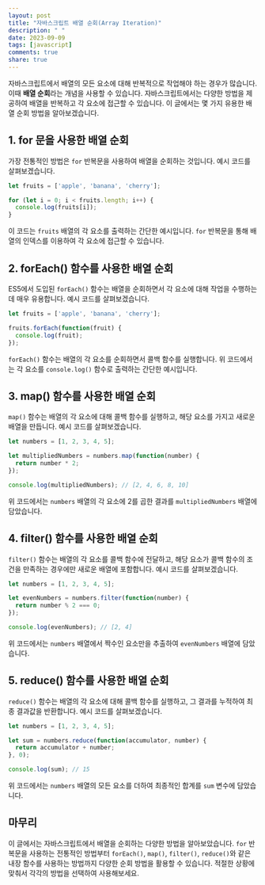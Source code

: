 ```yaml
---
layout: post
title: "자바스크립트 배열 순회(Array Iteration)"
description: " "
date: 2023-09-09
tags: [javascript]
comments: true
share: true
---
```


자바스크립트에서 배열의 모든 요소에 대해 반복적으로 작업해야 하는 경우가 많습니다. 이때 **배열 순회**라는 개념을 사용할 수 있습니다. 자바스크립트에서는 다양한 방법을 제공하여 배열을 반복하고 각 요소에 접근할 수 있습니다. 이 글에서는 몇 가지 유용한 배열 순회 방법을 알아보겠습니다.

## 1. for 문을 사용한 배열 순회

가장 전통적인 방법은 `for` 반복문을 사용하여 배열을 순회하는 것입니다. 예시 코드를 살펴보겠습니다.

```javascript
let fruits = ['apple', 'banana', 'cherry'];

for (let i = 0; i < fruits.length; i++) {
  console.log(fruits[i]);
}
```

이 코드는 `fruits` 배열의 각 요소를 출력하는 간단한 예시입니다. `for` 반복문을 통해 배열의 인덱스를 이용하여 각 요소에 접근할 수 있습니다.

## 2. forEach() 함수를 사용한 배열 순회

ES5에서 도입된 `forEach()` 함수는 배열을 순회하면서 각 요소에 대해 작업을 수행하는 데 매우 유용합니다. 예시 코드를 살펴보겠습니다.

```javascript
let fruits = ['apple', 'banana', 'cherry'];

fruits.forEach(function(fruit) {
  console.log(fruit);
});
```

`forEach()` 함수는 배열의 각 요소를 순회하면서 콜백 함수를 실행합니다. 위 코드에서는 각 요소를 `console.log()` 함수로 출력하는 간단한 예시입니다.

## 3. map() 함수를 사용한 배열 순회

`map()` 함수는 배열의 각 요소에 대해 콜백 함수를 실행하고, 해당 요소를 가지고 새로운 배열을 만듭니다. 예시 코드를 살펴보겠습니다.

```javascript
let numbers = [1, 2, 3, 4, 5];

let multipliedNumbers = numbers.map(function(number) {
  return number * 2;
});

console.log(multipliedNumbers); // [2, 4, 6, 8, 10]
```

위 코드에서는 `numbers` 배열의 각 요소에 2를 곱한 결과를 `multipliedNumbers` 배열에 담았습니다.

## 4. filter() 함수를 사용한 배열 순회

`filter()` 함수는 배열의 각 요소를 콜백 함수에 전달하고, 해당 요소가 콜백 함수의 조건을 만족하는 경우에만 새로운 배열에 포함합니다. 예시 코드를 살펴보겠습니다.

```javascript
let numbers = [1, 2, 3, 4, 5];

let evenNumbers = numbers.filter(function(number) {
  return number % 2 === 0;
});

console.log(evenNumbers); // [2, 4]
```

위 코드에서는 `numbers` 배열에서 짝수인 요소만을 추출하여 `evenNumbers` 배열에 담았습니다.

## 5. reduce() 함수를 사용한 배열 순회

`reduce()` 함수는 배열의 각 요소에 대해 콜백 함수를 실행하고, 그 결과를 누적하여 최종 결과값을 반환합니다. 예시 코드를 살펴보겠습니다.

```javascript
let numbers = [1, 2, 3, 4, 5];

let sum = numbers.reduce(function(accumulator, number) {
  return accumulator + number;
}, 0);

console.log(sum); // 15
```

위 코드에서는 `numbers` 배열의 모든 요소를 더하여 최종적인 합계를 `sum` 변수에 담았습니다.

## 마무리

이 글에서는 자바스크립트에서 배열을 순회하는 다양한 방법을 알아보았습니다. `for` 반복문을 사용하는 전통적인 방법부터 `forEach()`, `map()`, `filter()`, `reduce()`와 같은 내장 함수를 사용하는 방법까지 다양한 순회 방법을 활용할 수 있습니다. 적절한 상황에 맞춰서 각각의 방법을 선택하여 사용해보세요.